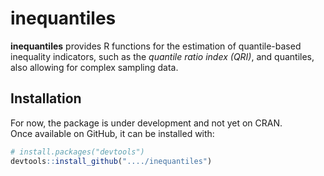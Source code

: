 # inequantiles

<!-- badges: start -->
<!-- badges: end -->

**inequantiles** provides R functions for the estimation of quantile-based inequality indicators, 
such as the *quantile ratio index (QRI)*, and quantiles, also allowing for complex sampling data.

## Installation

For now, the package is under development and not yet on CRAN.  
Once available on GitHub, it can be installed with:

```r
# install.packages("devtools")
devtools::install_github("..../inequantiles")
